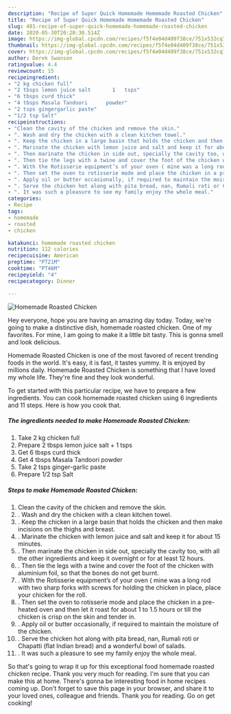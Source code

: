 ```yaml
---
description: "Recipe of Super Quick Homemade Homemade Roasted Chicken"
title: "Recipe of Super Quick Homemade Homemade Roasted Chicken"
slug: 481-recipe-of-super-quick-homemade-homemade-roasted-chicken
date: 2020-05-30T20:20:30.514Z
image: https://img-global.cpcdn.com/recipes/f5f4e04d409f38ce/751x532cq70/homemade-roasted-chicken-recipe-main-photo.jpg
thumbnail: https://img-global.cpcdn.com/recipes/f5f4e04d409f38ce/751x532cq70/homemade-roasted-chicken-recipe-main-photo.jpg
cover: https://img-global.cpcdn.com/recipes/f5f4e04d409f38ce/751x532cq70/homemade-roasted-chicken-recipe-main-photo.jpg
author: Derek Swanson
ratingvalue: 4.4
reviewcount: 15
recipeingredient:
- "2 kg chicken full"
- "2 tbsps lemon juice salt       1   tsps"
- "6 tbsps curd thick"
- "4 tbsps Masala Tandoori      powder"
- "2 tsps gingergarlic paste"
- "1/2 tsp Salt"
recipeinstructions:
- "Clean the cavity of the chicken and remove the skin."
- ". Wash and dry the chicken with a clean kitchen towel."
- ". Keep the chicken in a large basin that holds the chicken and then make incisions on the thighs and breast."
- ". Marinate the chicken with lemon juice and salt and keep it for about 15 minutes."
- ". Then marinate the chicken in side out, specially the cavity too, with all the other ingredients and keep it overnight or for at least 12 hours."
- ". Then tie the legs with a twine and cover the foot of the chicken with aluminium foil, so that the bones do not get burnt."
- ". With the Rotisserie equipment’s of your oven ( mine was a long rod with two sharp forks with screws for holding the chicken in place, place your chicken for the roll."
- ". Then set the oven to rotisserie mode and place the chicken in a pre- heated oven and then let it roast for about 1 to 1.5 hours or till the chicken is crisp on the skin and tender in."
- ". Apply oil or butter occasionally, if required to maintain the moisture of the chicken."
- ". Serve the chicken hot along with pita bread, nan, Rumali roti or Chapatti (flat Indian bread) and a wonderful bowl of salads."
- ". It was such a pleasure to see my family enjoy the whole meal."
categories:
- Recipe
tags:
- homemade
- roasted
- chicken

katakunci: homemade roasted chicken 
nutrition: 112 calories
recipecuisine: American
preptime: "PT21M"
cooktime: "PT46M"
recipeyield: "4"
recipecategory: Dinner

---
```



![Homemade Roasted Chicken](https://img-global.cpcdn.com/recipes/f5f4e04d409f38ce/751x532cq70/homemade-roasted-chicken-recipe-main-photo.jpg)

Hey everyone, hope you are having an amazing day today. Today, we're going to make a distinctive dish, homemade roasted chicken. One of my favorites. For mine, I am going to make it a little bit tasty. This is gonna smell and look delicious.

Homemade Roasted Chicken is one of the most favored of recent trending foods in the world. It's easy, it is fast, it tastes yummy. It is enjoyed by millions daily. Homemade Roasted Chicken is something that I have loved my whole life. They're fine and they look wonderful.




To get started with this particular recipe, we have to prepare a few ingredients. You can cook homemade roasted chicken using 6 ingredients and 11 steps. Here is how you cook that.

<!--inarticleads1-->

##### The ingredients needed to make Homemade Roasted Chicken:

1. Take 2 kg chicken full
1. Prepare 2 tbsps lemon juice salt +      1   tsps
1. Get 6 tbsps curd thick
1. Get 4 tbsps Masala Tandoori      powder
1. Take 2 tsps ginger-garlic paste
1. Prepare 1/2 tsp Salt




<!--inarticleads2-->

##### Steps to make Homemade Roasted Chicken:

1. Clean the cavity of the chicken and remove the skin.
1. . Wash and dry the chicken with a clean kitchen towel.
1. . Keep the chicken in a large basin that holds the chicken and then make incisions on the thighs and breast.
1. . Marinate the chicken with lemon juice and salt and keep it for about 15 minutes.
1. . Then marinate the chicken in side out, specially the cavity too, with all the other ingredients and keep it overnight or for at least 12 hours.
1. . Then tie the legs with a twine and cover the foot of the chicken with aluminium foil, so that the bones do not get burnt.
1. . With the Rotisserie equipment’s of your oven ( mine was a long rod with two sharp forks with screws for holding the chicken in place, place your chicken for the roll.
1. . Then set the oven to rotisserie mode and place the chicken in a pre- heated oven and then let it roast for about 1 to 1.5 hours or till the chicken is crisp on the skin and tender in.
1. . Apply oil or butter occasionally, if required to maintain the moisture of the chicken.
1. . Serve the chicken hot along with pita bread, nan, Rumali roti or Chapatti (flat Indian bread) and a wonderful bowl of salads.
1. . It was such a pleasure to see my family enjoy the whole meal.




So that's going to wrap it up for this exceptional food homemade roasted chicken recipe. Thank you very much for reading. I'm sure that you can make this at home. There's gonna be interesting food in home recipes coming up. Don't forget to save this page in your browser, and share it to your loved ones, colleague and friends. Thank you for reading. Go on get cooking!
